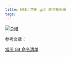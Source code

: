 ```yaml
---
title: WEB：常用 git 命令备忘录
tags:
---
```




<!-- more -->

![总结](/images/common-git/all.png)


参考文章：

[常用 Git 命令清单](https://www.ruanyifeng.com/blog/2015/12/git-cheat-sheet.html)

